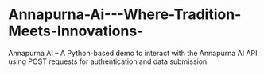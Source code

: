 # Annapurna-Ai---Where-Tradition-Meets-Innovations-
Annapurna AI – A Python-based demo to interact with the Annapurna AI API using POST requests for authentication and data submission.
